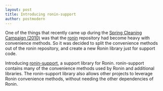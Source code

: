 ```yaml
---
layout: post
title: Introducing ronin-support
author: postmodern
---
```


One of the things that recently came up during the
[Spring Cleaning Campaign (2010)][1] was that the [ronin] repository had
become heavy with convenience methods. So it was decided to split the
convenience methods out of the ronin repository, and create a new
Ronin library just for support code.

Introducing [ronin-support], a support library for Ronin. ronin-support
contains many of the convenience methods used by Ronin and additional libraries.
The ronin-support library also allows other projects to leverage Ronin
convenience methods, without needing the other dependencies of Ronin.

[1]: /blog/2010/01/12/spring-cleaning.html

[ronin]: https://github.com/ronin-rb/ronin#readme
[ronin-support]: https://github.com/ronin-rb/ronin-support#readme
